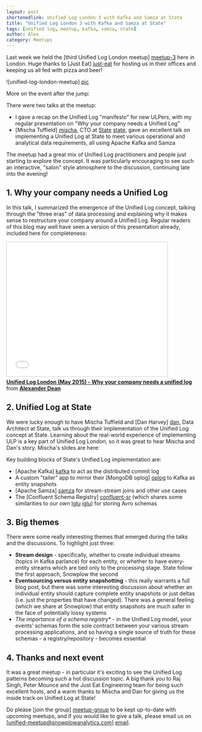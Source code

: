 ```yaml
---
layout: post
shortenedlink: Unified Log London 3 with Kafka and Samza at State
title: "Unified Log London 3 with Kafka and Samza at State"
tags: [unified log, meetup, kafka, samza, state]
author: Alex
category: Meetups
---
```


Last week we held the [third Unified Log London meetup] [meetup-3] here in London. Huge thanks to [Just Eat] [just-eat] for hosting us in their offices and keeping us all fed with pizza and beer!

![unified-log-london-meetup] [pic]

More on the event after the jump:

<!--more-->

There were two talks at the meetup:

* I gave a recap on the Unified Log "manifesto" for new ULPers, with my regular presentation on "Why your company needs a Unified Log"
* [Mischa Tuffield] [mischa], CTO at [State] [state], gave an excellent talk on implementing a Unified Log at State to meet various operational and analytical data requirements, all using Apache Kafka and Samza

The meetup had a great mix of Unified Log practitioners and people just starting to explore the concept. It was particularly encouraging to see such an interactive, "salon" style atmosphere to the discussion, continuing late into the evening!

<div class="html">
<h2>1. Why your company needs a Unified Log</h2>
</div>

In this talk, I summarized the emergence of the Unified Log concept, talking through the "three eras" of data processing and explaining why it makes sense to restructure your company around a Unified Log. Regular readers of this blog may well have seen a version of this presentation already, included here for completeness:

<iframe src="//www.slideshare.net/slideshow/embed_code/key/yKKZJfOZI9QQWn" width="425" height="355" frameborder="0" marginwidth="0" marginheight="0" scrolling="no" style="border:1px solid #CCC; border-width:1px; margin-bottom:5px; max-width: 100%;" allowfullscreen> </iframe> <div style="margin-bottom:5px"> <strong> <a href="//www.slideshare.net/alexanderdean/unified-log-london-may-2015-why-your-company-needs-a-unified-log" title="Unified Log London (May 2015) - Why your company needs a unified log" target="_blank">Unified Log London (May 2015) - Why your company needs a unified log</a> </strong> from <strong><a href="//www.slideshare.net/alexanderdean" target="_blank">Alexander Dean</a></strong> </div>

<div class="html">
<h2>2. Unified Log at State</h2>
</div>

We were lucky enough to have Mischa Tuffield and [Dan Harvey] [dan], Data Architect at State, talk us through their implementation of the Unified Log concept at State. Learning about the real-world experience of implementing ULP is a key part of Unified Log London, so it was great to hear Mischa and Dan's story. Mischa's slides are here:

<script async class="speakerdeck-embed" data-id="07b5d0f9872c48f48167cd371bbf15ef" data-ratio="1.33333333333333" src="//speakerdeck.com/assets/embed.js"></script>

Key building blocks of State's Unified Log implementation are:

* [Apache Kafka] [kafka] to act as the distributed commit log
* A custom "tailer" app to mirror their [MongoDB oplog] [oplog] to Kafka as entity snapshots 
* [Apache Samza] [samza] for stream-stream joins and other use cases
* The [Confluent Schema Registry] [confluent-sr] (which shares some similarities to our own [Iglu] [iglu]) for storing Avro schemas

<div class="html">
<h2>3. Big themes</h2>
</div>

There were some really interesting themes that emerged during the talks and the discussions. To highlight just three:

* **Stream design** - specifically, whether to create individual streams (topics in Kafka parlance) for each entity, or whether to have every-entity streams which are tied only to the processing stage. State follow the first approach, Snowplow the second
* **Eventsourcing versus entity snapshotting** - this really warrants a full blog post, but there was some interesting discussion about whether an individual entity should capture complete entity snapshots or just deltas (i.e. just the properties that have changed). There was a general feeling (which we share at Snowplow) that entity snapshots are much safer in the face of potentially lossy systems
* *The importance of a schema registry** - in the Unified Log model, your events' schemas form the sole contract between your various stream processing applications, and so having a single source of truth for these schemas - a registry/repository - becomes essential

<div class="html">
<h2>4. Thanks and next event</h2>
</div>

It was a great meetup - in particular it's exciting to see the Unified Log patterns becoming such a hot discussion topic. A big thank you to Raj Singh, Peter Mounce and the Just Eat Engineering team for being such excellent hosts, and a warm thanks to Mischa and Dan for giving us the inside track on Unified Log at State!

Do please [join the group] [meetup-group] to be kept up-to-date with upcoming meetups, and if you would like to give a talk, please email us on [unified-meetup@snowplowanalytics.com] [email].

[meetup-1]: /blog/2014/01/30/inaugural-amazon-kinesis-meetup
[meetup-3]: http://www.meetup.com/unified-log-london/events/221956360/
[just-eat]: http://www.just-eat.co.uk/

[meetup-group]: http://www.meetup.com/kinesis-london/

[pic]: /assets/img/blog/2014/05/mischa-state-unified-log.jpg

[mischa]: https://twitter.com/mischat
[dan]: https://www.linkedin.com/profile/view?id=33804657
[state]: https://state.com/

[kafka]: http://kafka.apache.org/
[samza]: http://samza.apache.org/
[oplog]: http://docs.mongodb.org/manual/core/replica-set-oplog/
[confluent-sr]: http://confluent.io/docs/current/schema-registry/docs/intro.html
[iglu]: https://github.com/snowplow/iglu

[email]: mailto:unified-ug@snowplowanalytics.com
